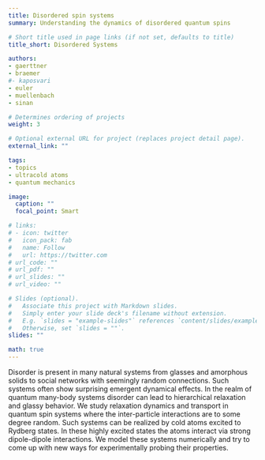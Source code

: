 ```yaml
---
title: Disordered spin systems
summary: Understanding the dynamics of disordered quantum spins

# Short title used in page links (if not set, defaults to title)
title_short: Disordered Systems

authors:
- gaerttner
- braemer
#- kaposvari
- euler
- muellenbach
- sinan

# Determines ordering of projects
weight: 3

# Optional external URL for project (replaces project detail page).
external_link: ""

tags:
- topics
- ultracold atoms
- quantum mechanics

image:
  caption: ""
  focal_point: Smart

# links:
# - icon: twitter
#   icon_pack: fab
#   name: Follow
#   url: https://twitter.com
# url_code: ""
# url_pdf: ""
# url_slides: ""
# url_video: ""

# Slides (optional).
#   Associate this project with Markdown slides.
#   Simply enter your slide deck's filename without extension.
#   E.g. `slides = "example-slides"` references `content/slides/example-slides.md`.
#   Otherwise, set `slides = ""`.
slides: ""

math: true
---
```


Disorder is present in many natural systems from glasses and amorphous solids to social networks with seemingly random connections. Such systems often show surprising emergent dynamical effects. In the realm of quantum many-body systems disorder can lead to hierarchical relaxation and glassy behavior. We study relaxation dynamics and transport in quantum spin systems where the inter-particle interactions are to some degree random. Such systems can be realized by cold atoms excited to Rydberg states. In these highly excited states the atoms interact via strong dipole-dipole interactions. We model these systems numerically and try to come up with new ways for experimentally probing their properties.

